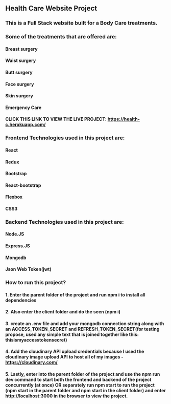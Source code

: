 ## Health Care Website Project

### This is a Full Stack website built for a Body Care treatments.
### Some of the treatments that are offered are:
#### Breast surgery
#### Waist surgery
#### Butt surgery
#### Face surgery
#### Skin surgery
#### Emergency Care

#### CLICK THIS LINK TO VIEW THE LIVE PROJECT: https://health-c.herokuapp.com/

### Frontend Technologies used in this project are:
#### React
#### Redux
#### Bootstrap
#### React-bootstrap
#### Flexbox
#### CSS3

### Backend Technologies used in this project are:
#### Node.JS
#### Express.JS
#### Mongodb
#### Json Web Token(jwt)

### How to run this project?
#### 1. Enter the parent folder of the project and run npm i to install all dependencies
#### 2. Also enter the client folder and do the seen (npm i)
#### 3. create an .env file and add your mongodb connection string along with an ACCESS_TOKEN_SECRET and REFRESH_TOKEN_SECRET(for testing propose, used any simple text that is joined together like this: thisismyaccesstokensecret)
#### 4. Add the cloudinary API upload credentials because I used the cloudinary image upload API to host all of my images - https://cloudinary.com/
#### 5. Lastly, enter into the parent folder of the project and use the npm run dev command to start both the frontend and backend of the project concurrently (at once) OR separately run npm start to run the project (npm start in the parent folder and npm start in the client folder) and enter http://localhost:3000 in the browser to view the project.

